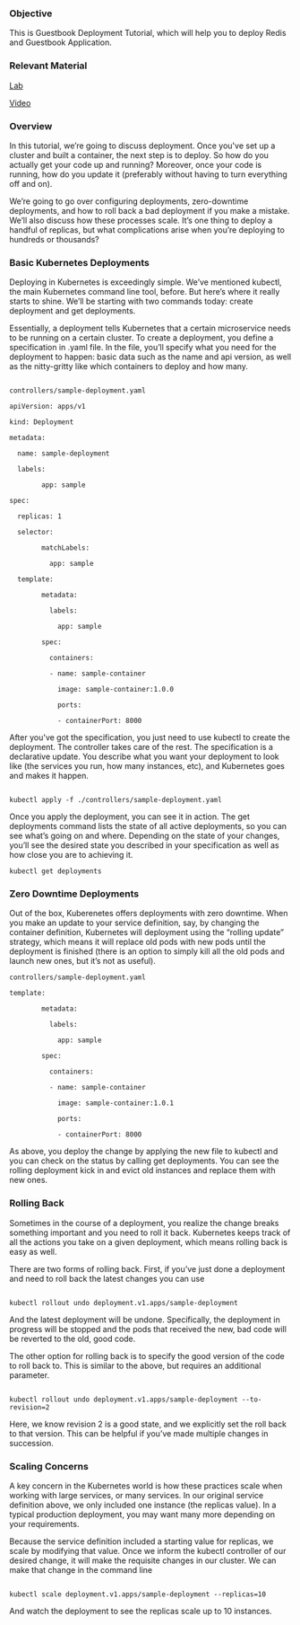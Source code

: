 ### Objective

This is Guestbook Deployment Tutorial, which will help you to deploy Redis and Guestbook Application.

### Relevant Material

[Lab](https://learning.cloudplex.io/cloudplex-labs/docs/Lab2)

[Video]()

### Overview

In this tutorial, we’re going to discuss deployment. Once you've set up a cluster and built a container, the next step is to deploy. So how do you actually get your code up and running? Moreover, once your code is running, how do you update it (preferably without having to turn everything off and on). 

We’re going to go over configuring deployments, zero-downtime deployments, and how to roll back a bad deployment if you make a mistake. We’ll also discuss how these processes scale. It’s one thing to deploy a handful of replicas, but what complications arise when you’re deploying to hundreds or thousands?

### Basic Kubernetes Deployments
Deploying in Kubernetes is exceedingly simple. We’ve mentioned kubectl, the main Kubernetes command line tool, before. But here’s where it really starts to shine. We’ll be starting with two commands today: create deployment and get deployments.

Essentially, a deployment tells Kubernetes that a certain microservice needs to be running on a certain cluster. To create a deployment, you define a specification in  .yaml file. In the file, you’ll specify what you need for the deployment to happen: basic data such as the name and api version, as well as the nitty-gritty like which containers to deploy and how many.


```

controllers/sample-deployment.yaml

apiVersion: apps/v1

kind: Deployment

metadata:

  name: sample-deployment

  labels:

        app: sample

spec:

  replicas: 1

  selector:

        matchLabels:

          app: sample

  template:

        metadata:

          labels:

            app: sample

        spec:

          containers:

          - name: sample-container

            image: sample-container:1.0.0

            ports:

            - containerPort: 8000

```

After you've got the specification, you just need to use kubectl to create the deployment. The controller takes care of the rest. The specification is a declarative update. You describe what you want your deployment to look like (the services you run, how many instances, etc), and Kubernetes goes and makes it happen.

```

kubectl apply -f ./controllers/sample-deployment.yaml

```

Once you apply the deployment, you can see it in action. The get deployments command lists the state of all active deployments, so you can see what’s going on and where. Depending on the state of your changes, you’ll see the desired state you described in your specification as well as how close you are to achieving it.

```
kubectl get deployments
```

### Zero Downtime Deployments

Out of the box, Kuberenetes offers deployments with zero downtime. When you make an update to your service definition, say, by changing the container definition, Kubernetes will deployment using the “rolling update” strategy, which means it will replace old pods with new pods until the deployment is finished (there is an option to simply kill all the old pods and launch new ones, but it’s not as useful).

```
controllers/sample-deployment.yaml

template:

        metadata:

          labels:

            app: sample

        spec:

          containers:

          - name: sample-container

            image: sample-container:1.0.1

            ports:

            - containerPort: 8000

```

As above, you deploy the change by applying the new file to kubectl and you can check on the status by calling get deployments. You can see the rolling deployment kick in and evict old instances and replace them with new ones.

### Rolling Back

Sometimes in the course of a deployment, you realize the change breaks something important and you need to roll it back. Kubernetes keeps track of all the actions you take on a given deployment, which means rolling back is easy as well.

There are two forms of rolling back. First, if you’ve just done a deployment and need to roll back the latest changes you can use

```

kubectl rollout undo deployment.v1.apps/sample-deployment

```

And the latest deployment will be undone. Specifically, the deployment in progress will be stopped and the pods that received the new, bad code will be reverted to the old, good code.

The other option for rolling back is to specify the good version of the code to roll back to. This is similar to the above, but requires an additional parameter.

```

kubectl rollout undo deployment.v1.apps/sample-deployment --to-revision=2

```

Here, we know revision 2 is a good state, and we explicitly set the roll back to that version. This can be helpful if you’ve made multiple changes in succession.

### Scaling Concerns

A key concern in the Kubernetes world is how these practices scale when working with large services, or many services. In our original service definition above, we only included one instance (the replicas value). In a typical production deployment, you may want many more depending on your requirements.

Because the service definition included a starting value for replicas, we scale by modifying that value. Once we inform the kubectl controller of our desired change, it will make the requisite changes in our cluster. We can make that change in the command line

```

kubectl scale deployment.v1.apps/sample-deployment --replicas=10

```

And watch the deployment to see the replicas scale up to 10 instances.

